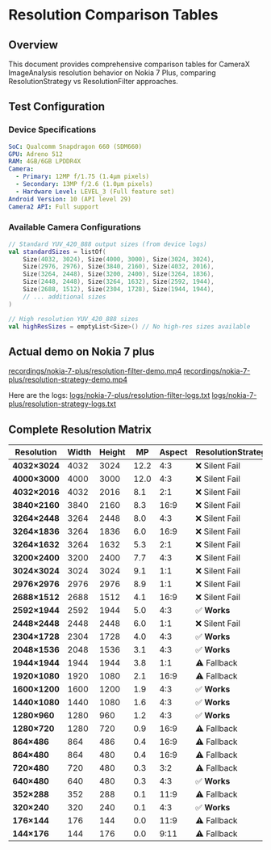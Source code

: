 # Resolution Comparison Tables

## Overview
This document provides comprehensive comparison tables for CameraX ImageAnalysis resolution behavior on Nokia 7 Plus, comparing ResolutionStrategy vs ResolutionFilter approaches.

## Test Configuration
### Device Specifications
```yaml
SoC: Qualcomm Snapdragon 660 (SDM660)
GPU: Adreno 512
RAM: 4GB/6GB LPDDR4X
Camera:
  - Primary: 12MP f/1.75 (1.4μm pixels)
  - Secondary: 13MP f/2.6 (1.0μm pixels)
  - Hardware Level: LEVEL_3 (Full feature set)
Android Version: 10 (API level 29)
Camera2 API: Full support
```

### Available Camera Configurations
```kotlin
// Standard YUV_420_888 output sizes (from device logs)
val standardSizes = listOf(
    Size(4032, 3024), Size(4000, 3000), Size(3024, 3024),
    Size(2976, 2976), Size(3840, 2160), Size(4032, 2016),
    Size(3264, 2448), Size(3200, 2400), Size(3264, 1836),
    Size(2448, 2448), Size(3264, 1632), Size(2592, 1944),
    Size(2688, 1512), Size(2304, 1728), Size(1944, 1944),
    // ... additional sizes
)

// High resolution YUV_420_888 sizes
val highResSizes = emptyList<Size>() // No high-res sizes available
```

## Actual demo on Nokia 7 plus

[recordings/nokia-7-plus/resolution-filter-demo.mp4](https://github.com/mubaarakhassan/camerax-high-res-analysis-issue/blob/main/recordings/nokia-7-plus/resolution-filter-demo.mp4)
[recordings/nokia-7-plus/resolution-strategy-demo.mp4](https://github.com/mubaarakhassan/camerax-high-res-analysis-issue/blob/main/recordings/nokia-7-plus/resolution-strategy-demo.mp4)

Here are the logs:
[logs/nokia-7-plus/resolution-filter-logs.txt](https://github.com/mubaarakhassan/camerax-high-res-analysis-issue/blob/main/logs/nokia-7-plus/resolution-filter-logs.txt)
[logs/nokia-7-plus/resolution-strategy-logs.txt](https://github.com/mubaarakhassan/camerax-high-res-analysis-issue/blob/main/logs/nokia-7-plus/resolution-strategy-logs.txt)

## Complete Resolution Matrix

| Resolution | Width | Height | MP | Aspect | ResolutionStrategy | ResolutionFilter |
|------------|-------|--------|----|---------|--------------------|------------------|
| **4032×3024** | 4032 | 3024 | 12.2 | 4:3 | ❌ Silent Fail | ❌ Silent Fail |
| **4000×3000** | 4000 | 3000 | 12.0 | 4:3 | ❌ Silent Fail | ❌ Silent Fail |
| **4032×2016** | 4032 | 2016 | 8.1 | 2:1 | ❌ Silent Fail | ✅ **Works** |
| **3840×2160** | 3840 | 2160 | 8.3 | 16:9 | ❌ Silent Fail | ✅ **Works** |
| **3264×2448** | 3264 | 2448 | 8.0 | 4:3 | ❌ Silent Fail | ❌ Silent Fail |
| **3264×1836** | 3264 | 1836 | 6.0 | 16:9 | ❌ Silent Fail | ✅ **Works** |
| **3264×1632** | 3264 | 1632 | 5.3 | 2:1 | ❌ Silent Fail | ✅ **Works** |
| **3200×2400** | 3200 | 2400 | 7.7 | 4:3 | ❌ Silent Fail | ❌ Silent Fail |
| **3024×3024** | 3024 | 3024 | 9.1 | 1:1 | ❌ Silent Fail | ❌ Silent Fail |
| **2976×2976** | 2976 | 2976 | 8.9 | 1:1 | ❌ Silent Fail | ❌ Silent Fail |
| **2688×1512** | 2688 | 1512 | 4.1 | 16:9 | ❌ Silent Fail | ✅ **Works** |
| **2592×1944** | 2592 | 1944 | 5.0 | 4:3 | ✅ **Works** | ✅ **Works** |
| **2448×2448** | 2448 | 2448 | 6.0 | 1:1 | ❌ Silent Fail | ❌ Silent Fail |
| **2304×1728** | 2304 | 1728 | 4.0 | 4:3 | ✅ **Works** | ✅ **Works** |
| **2048×1536** | 2048 | 1536 | 3.1 | 4:3 | ✅ **Works** | ✅ **Works** |
| **1944×1944** | 1944 | 1944 | 3.8 | 1:1 | ⚠️ Fallback | ✅ **Works** |
| **1920×1080** | 1920 | 1080 | 2.1 | 16:9 | ⚠️ Fallback | ✅ **Works** |
| **1600×1200** | 1600 | 1200 | 1.9 | 4:3 | ✅ **Works** | ✅ **Works** |
| **1440×1080** | 1440 | 1080 | 1.6 | 4:3 | ✅ **Works** | ✅ **Works** |
| **1280×960** | 1280 | 960 | 1.2 | 4:3 | ✅ **Works** | ✅ **Works** |
| **1280×720** | 1280 | 720 | 0.9 | 16:9 | ⚠️ Fallback | ✅ **Works** |
| **864×486** | 864 | 486 | 0.4 | 16:9 | ⚠️ Fallback | ✅ **Works** |
| **864×480** | 864 | 480 | 0.4 | 16:9 | ⚠️ Fallback | ✅ **Works** |
| **720×480** | 720 | 480 | 0.3 | 3:2 | ⚠️ Fallback | ✅ **Works** |
| **640×480** | 640 | 480 | 0.3 | 4:3 | ✅ **Works** | ✅ **Works** |
| **352×288** | 352 | 288 | 0.1 | 11:9 | ⚠️ Fallback | ✅ **Works** |
| **320×240** | 320 | 240 | 0.1 | 4:3 | ✅ **Works** | ✅ **Works** |
| **176×144** | 176 | 144 | 0.0 | 11:9 | ⚠️ Fallback | ✅ **Works** |
| **144×176** | 144 | 176 | 0.0 | 9:11 | ⚠️ Fallback | ✅ **Works** |
